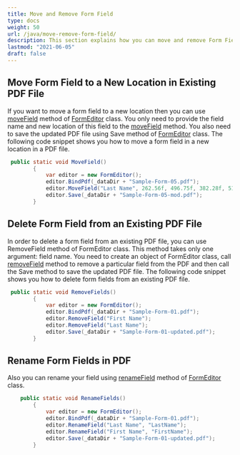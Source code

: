```yaml
---
title: Move and Remove Form Field
type: docs
weight: 50
url: /java/move-remove-form-field/
description: This section explains how you can move and remove Form Fields with FormEditor Class.
lastmod: "2021-06-05"
draft: false
---
```



## Move Form Field to a New Location in Existing PDF File

If you want to move a form field to a new location then you can use [moveField](https://apireference.aspose.com/pdf/java/com.aspose.pdf.facades/FormEditor#moveField-java.lang.String-float-float-float-float-) method of [FormEditor](https://apireference.aspose.com/pdf/java/com.aspose.pdf.facades/FormEditor) class. You only need to provide the field name and new location of this field to the [moveField](https://apireference.aspose.com/pdf/java/com.aspose.pdf.facades/FormEditor#moveField-java.lang.String-float-float-float-float-) method. You also need to save the updated PDF file using Save method of [FormEditor](https://apireference.aspose.com/pdf/java/com.aspose.pdf.facades/FormEditor) class. The following code snippet shows you how to move a form field in a new location in a PDF file.

```java
 public static void MoveField()
        {
            var editor = new FormEditor();
            editor.BindPdf(_dataDir + "Sample-Form-05.pdf");
            editor.MoveField("Last Name", 262.56f, 496.75f, 382.28f, 514.03f);
            editor.Save(_dataDir + "Sample-Form-05-mod.pdf");
        }
```

## Delete Form Field from an Existing PDF File 

In order to delete a form field from an existing PDF file, you can use RemoveField method of FormEditor class. This method takes only one argument: field name. You need to create an object of FormEditor class, call [removeField](https://apireference.aspose.com/pdf/java/com.aspose.pdf.facades/FormEditor#removeField-java.lang.String-) method to remove a particular field from the PDF and then call the Save method to save the updated PDF file. The following code snippet shows you how to delete form fields from an existing PDF file.

```java
 public static void RemoveFields()
        {
            var editor = new FormEditor();
            editor.BindPdf(_dataDir + "Sample-Form-01.pdf");
            editor.RemoveField("First Name");
            editor.RemoveField("Last Name");
            editor.Save(_dataDir + "Sample-Form-01-updated.pdf");
        }
```

## Rename Form Fields in PDF

Also you can rename your field using [renameField](https://apireference.aspose.com/pdf/java/com.aspose.pdf.facades/FormEditor#renameField-java.lang.String-java.lang.String-) method of [FormEditor](https://apireference.aspose.com/pdf/java/com.aspose.pdf.facades/FormEditor) class.

```java
    public static void RenameFields()
        {
            var editor = new FormEditor();
            editor.BindPdf(_dataDir + "Sample-Form-01.pdf");
            editor.RenameField("Last Name", "LastName");
            editor.RenameField("First Name", "FirstName");
            editor.Save(_dataDir + "Sample-Form-01-updated.pdf");
        }
```